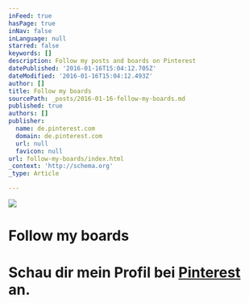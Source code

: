 ```yaml
---
inFeed: true
hasPage: true
inNav: false
inLanguage: null
starred: false
keywords: []
description: Follow my posts and boards on Pinterest
datePublished: '2016-01-16T15:04:12.705Z'
dateModified: '2016-01-16T15:04:12.493Z'
author: []
title: Follow my boards
sourcePath: _posts/2016-01-16-follow-my-boards.md
published: true
authors: []
publisher:
  name: de.pinterest.com
  domain: de.pinterest.com
  url: null
  favicon: null
url: follow-my-boards/index.html
_context: 'http://schema.org'
_type: Article

---
```

![](https://the-grid-user-content.s3-us-west-2.amazonaws.com/ad6a5ab3-4bac-4185-b3f1-7cc241ea496a.gif)

# Follow my boards

# Schau dir mein Profil bei [Pinterest][0] an.

[0]: https://www.pinterest.com/skylinelady/